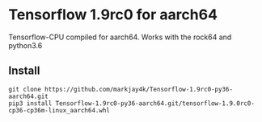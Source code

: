 # Tensorflow 1.9rc0 for aarch64

Tensorflow-CPU compiled for aarch64. Works with the rock64 and python3.6

## Install

    git clone https://github.com/markjay4k/Tensorflow-1.9rc0-py36-aarch64.git
    pip3 install Tensorflow-1.9rc0-py36-aarch64.git/tensorflow-1.9.0rc0-cp36-cp36m-linux_aarch64.whl
